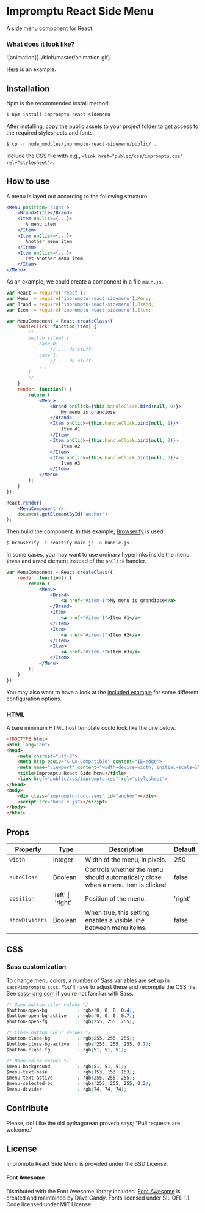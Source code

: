 # Impromptu React Side Menu

A side menu component for React. 

### What does it look like?

![animation][../blob/master/animation.gif]

[Here](http://johanneshilden.github.io/impromptu-react-sidemenu) is an example. 

## Installation

Npm is the recommended install method.

```bash
$ npm install impromptu-react-sidemenu
```

After installing, copy the public assets to your project folder to get access to the required stylesheets and fonts. 

```bash
$ cp -r node_modules/impromptu-react-sidemenu/public/ .
```
Include the CSS file with e.g., `<link href="public/css/impromptu.css" rel="stylesheet">`.

## How to use

A menu is layed out according to the following structure.

```jsx
<Menu position='right'>
    <Brand>Title</Brand>
    <Item onClick={...}>
       A menu item
    </Item>
    <Item onClick={...}>
       Another menu item
    </Item>
    <Item onClick={...}>
       Yet another menu item
    </Item>
</Menu>
```

As an example, we could create a component in a file `main.js`.

```jsx
var React = require('react');
var Menu  = require('impromptu-react-sidemenu').Menu;
var Brand = require('impromptu-react-sidemenu').Brand;
var Item  = require('impromptu-react-sidemenu').Item;

var MenuComponent = React.createClass({
    handleClick: function(item) {
        /*
        switch (item) {
            case 0:
                // ... do stuff
            case 1:
                // ... do stuff
            ...
        }
        */
    },
    render: function() {
        return (
            <Menu>
                <Brand onClick={this.handleClick.bind(null, 0)}>
                    My menu is grandiose
                </Brand>
                <Item onClick={this.handleClick.bind(null, 1)}>
                    Item #1
                </Item>
                <Item onClick={this.handleClick.bind(null, 2)}>
                    Item #2
                </Item>
                <Item onClick={this.handleClick.bind(null, 3)}>
                    Item #3
                </Item>
            </Menu>
        );
    }
});

React.render(
    <MenuComponent />,
    document.getElementById('anchor')
);
```

Then build the component. In this example, [Browserify](http://browserify.org/) is used.

```bash
$ browserify -t reactify main.js -o bundle.js
```

In some cases, you may want to use ordinary hyperlinks inside the menu `Item`s and `Brand` element instead of the `onClick` handler.

```jsx
var MenuComponent = React.createClass({
    render: function() {
        return (
            <Menu>
                <Brand>
                    <a href="#item-1">My menu is grandiose</a>
                </Brand>
                <Item>
                    <a href="#item-1">Item #1</a>
                </Item>
                <Item>
                    <a href="#item-2">Item #2</a>
                </Item>
                <Item>
                    <a href="#item-3">Item #3</a>
                </Item>
            </Menu>
        );
    }
});
```

You may also want to have a look at the [included example](https://github.com/johanneshilden/impromptu-react-sidemenu/blob/master/js/main.js) for some different configuration options.

### HTML

A bare minimum HTML host template could look like the one below.

```html
<!DOCTYPE html>
<html lang="en">
<head>
    <meta charset="utf-8">
    <meta http-equiv="X-UA-Compatible" content="IE=edge">
    <meta name="viewport" content="width=device-width, initial-scale=1">
    <title>Impromptu React Side Menu</title>
    <link href="public/css/impromptu.css" rel="stylesheet">
</head>
<body>
    <div class="impromptu-font-sans" id="anchor"></div>
    <script src="bundle.js"></script>
</body>
</html>
```

## Props

| Property        | Type                     | Description   | Default      | 
| --------------- | ------------------------ | ------------- | ------------ |
| `width`         | Integer                  | Width of the menu, in pixels.  | 250         |
| `autoClose`     | Boolean                  | Controls whether the menu should automatically close when a menu item is clicked.      | false      |
| `position`      | 'left'&nbsp;&vert;&nbsp;'right'         | Position of the menu.     | 'right'            |
| `showDividers`  | Boolean                  | When true, this setting enables a visible line between menu items.     | false    |

## CSS

### Sass customization

To change menu colors, a number of Sass variables are set up in `sass/impromptu.scss`. You'll have to adjust these and recompile the CSS file. See [sass-lang.com](http://sass-lang.com/) if you're not familiar with Sass.

```css
/* Open button color values */
$button-open-bg           : rgba(0, 0, 0, 0.4);
$button-open-bg-active    : rgba(0, 0, 0, 0.7);
$button-open-fg           : rgb(255, 255, 255);

/* Close button color values */
$button-close-bg          : rgb(255, 255, 255);
$button-close-bg-active   : rgba(255, 255, 255, 0.7);
$button-close-fg          : rgb(51, 51, 51);

/* Menu color values */
$menu-background          : rgb(51, 51, 51);
$menu-text-base           : rgb(153, 153, 153);
$menu-text-active         : rgb(255, 255, 255);
$menu-selected-bg         : rgba(255, 255, 255, 0.2);
$menu-divider             : rgb(74, 74, 74);
```

## Contribute

Please, do! Like the old pythagorean proverb says; "Pull requests are welcome."

## License

Impromptu React Side Menu is provided under the BSD License.

#### Font Awesome

Distributed with the Font Awesome library included. [Font Awesome](http://fontawesome.io/) is created and maintained by Dave Gandy. Fonts licensed under SIL OFL 1.1. Code licensed under MIT License.
